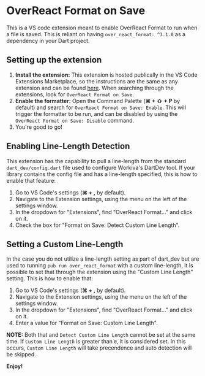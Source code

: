 # OverReact Format on Save
This is a VS code extension meant to enable OverReact Format to run when a file is saved. This is reliant on having `over_react_format: ^3.1.0` as a dependency in your Dart project. 

## Setting up the extension
1. __Install the extension:__ This extension is hosted publically in the VS Code Extensions Marketplace, so the instructions are the same as any extension and can be found [here](https://code.visualstudio.com/docs/editor/extension-gallery). When searching through the extensions, look for `OverReact Format on Save`.
1. __Enable the formatter:__ Open the Command Palette (__&#8984; + &#8679; + P__ by default) and search for `OverReact Format on Save: Enable`. This will trigger the formatter to be run, and can be disabled by using the `OverReact Format on Save: Disable` command.
1. You're good to go!

## Enabling Line-Length Detection
This extension has the capability to pull a line-length from the standard `dart_dev/config.dart` file used to configure Workiva's DartDev tool. If your library contains the config file and has a line-length specified, this is how to enable that feature:

1. Go to VS Code's settings (__&#8984; + ,__ by default).
1. Navigate to the Extension settings, using the menu on the left of the settings window.
1. In the dropdown for "Extensions", find "OverReact Format..." and click on it.
1. Check the box for "Format on Save: Detect Custom Line Length".

## Setting a Custom Line-Length
In the case you do not utilize a line-length setting as part of dart_dev but are used to running `pub run over_react_format` with a custom line-length, it is possible to set that through the extension using the "Custom Line Length" setting. This is how to enable that:

1. Go to VS Code's settings (__&#8984; + ,__ by default).
1. Navigate to the Extension settings, using the menu on the left of the settings window.
1. In the dropdown for "Extensions", find "OverReact Format..." and click on it.
1. Enter a value for "Format on Save: Custom Line Length".

__NOTE:__ Both that and `Detect Custom Line Length` cannot be set at the same time. If `Custom Line Length` is greater than `0`, it is considered set. In this occurs, `Custom Line Length` will take precendence and auto detection will be skipped. 

**Enjoy!**
